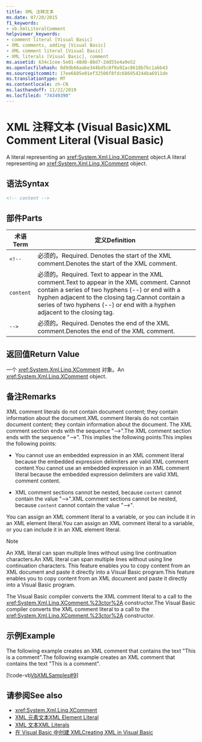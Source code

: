 ```yaml
---
title: XML 注释文本
ms.date: 07/20/2015
f1_keywords:
- vb.XmlLiteralComment
helpviewer_keywords:
- comment literal [Visual Basic]
- XML comments, adding [Visual Basic]
- XML comment literal [Visual Basic]
- XML literals [Visual Basic], comment
ms.assetid: 634c1cee-5e01-48d0-88d7-2dd55e4a9e52
ms.openlocfilehash: 8d9db66aabe344bd5c8f9a92ac8618b7bc1abb43
ms.sourcegitcommit: 17ee6605e01ef32506f8fdc686954244ba6911de
ms.translationtype: MT
ms.contentlocale: zh-CN
ms.lasthandoff: 11/22/2019
ms.locfileid: "74349390"
---
```

# <a name="xml-comment-literal-visual-basic"></a><span data-ttu-id="9d911-102">XML 注释文本 (Visual Basic)</span><span class="sxs-lookup"><span data-stu-id="9d911-102">XML Comment Literal (Visual Basic)</span></span>
<span data-ttu-id="9d911-103">A literal representing an <xref:System.Xml.Linq.XComment> object.</span><span class="sxs-lookup"><span data-stu-id="9d911-103">A literal representing an <xref:System.Xml.Linq.XComment> object.</span></span>  
  
## <a name="syntax"></a><span data-ttu-id="9d911-104">语法</span><span class="sxs-lookup"><span data-stu-id="9d911-104">Syntax</span></span>  
  
```xml  
<!-- content -->  
```  
  
## <a name="parts"></a><span data-ttu-id="9d911-105">部件</span><span class="sxs-lookup"><span data-stu-id="9d911-105">Parts</span></span>  
  
|<span data-ttu-id="9d911-106">术语</span><span class="sxs-lookup"><span data-stu-id="9d911-106">Term</span></span>|<span data-ttu-id="9d911-107">定义</span><span class="sxs-lookup"><span data-stu-id="9d911-107">Definition</span></span>|  
|---|---|  
|`<!--`|<span data-ttu-id="9d911-108">必须的。</span><span class="sxs-lookup"><span data-stu-id="9d911-108">Required.</span></span> <span data-ttu-id="9d911-109">Denotes the start of the XML comment.</span><span class="sxs-lookup"><span data-stu-id="9d911-109">Denotes the start of the XML comment.</span></span>|  
|`content`|<span data-ttu-id="9d911-110">必须的。</span><span class="sxs-lookup"><span data-stu-id="9d911-110">Required.</span></span> <span data-ttu-id="9d911-111">Text to appear in the XML comment.</span><span class="sxs-lookup"><span data-stu-id="9d911-111">Text to appear in the XML comment.</span></span> <span data-ttu-id="9d911-112">Cannot contain a series of two hyphens (--) or end with a hyphen adjacent to the closing tag.</span><span class="sxs-lookup"><span data-stu-id="9d911-112">Cannot contain a series of two hyphens (--) or end with a hyphen adjacent to the closing tag.</span></span>|  
|`-->`|<span data-ttu-id="9d911-113">必须的。</span><span class="sxs-lookup"><span data-stu-id="9d911-113">Required.</span></span> <span data-ttu-id="9d911-114">Denotes the end of the XML comment.</span><span class="sxs-lookup"><span data-stu-id="9d911-114">Denotes the end of the XML comment.</span></span>|  
  
## <a name="return-value"></a><span data-ttu-id="9d911-115">返回值</span><span class="sxs-lookup"><span data-stu-id="9d911-115">Return Value</span></span>  
 <span data-ttu-id="9d911-116">一个 <xref:System.Xml.Linq.XComment> 对象。</span><span class="sxs-lookup"><span data-stu-id="9d911-116">An <xref:System.Xml.Linq.XComment> object.</span></span>  
  
## <a name="remarks"></a><span data-ttu-id="9d911-117">备注</span><span class="sxs-lookup"><span data-stu-id="9d911-117">Remarks</span></span>  
 <span data-ttu-id="9d911-118">XML comment literals do not contain document content; they contain information about the document.</span><span class="sxs-lookup"><span data-stu-id="9d911-118">XML comment literals do not contain document content; they contain information about the document.</span></span> <span data-ttu-id="9d911-119">The XML comment section ends with the sequence "-->".</span><span class="sxs-lookup"><span data-stu-id="9d911-119">The XML comment section ends with the sequence "-->".</span></span> <span data-ttu-id="9d911-120">This implies the following points:</span><span class="sxs-lookup"><span data-stu-id="9d911-120">This implies the following points:</span></span>  
  
- <span data-ttu-id="9d911-121">You cannot use an embedded expression in an XML comment literal because the embedded expression delimiters are valid XML comment content.</span><span class="sxs-lookup"><span data-stu-id="9d911-121">You cannot use an embedded expression in an XML comment literal because the embedded expression delimiters are valid XML comment content.</span></span>  
  
- <span data-ttu-id="9d911-122">XML comment sections cannot be nested, because `content` cannot contain the value "-->".</span><span class="sxs-lookup"><span data-stu-id="9d911-122">XML comment sections cannot be nested, because `content` cannot contain the value "-->".</span></span>  
  
 <span data-ttu-id="9d911-123">You can assign an XML comment literal to a variable, or you can include it in an XML element literal.</span><span class="sxs-lookup"><span data-stu-id="9d911-123">You can assign an XML comment literal to a variable, or you can include it in an XML element literal.</span></span>  
  
> [!NOTE]
> <span data-ttu-id="9d911-124">An XML literal can span multiple lines without using line continuation characters.</span><span class="sxs-lookup"><span data-stu-id="9d911-124">An XML literal can span multiple lines without using line continuation characters.</span></span> <span data-ttu-id="9d911-125">This feature enables you to copy content from an XML document and paste it directly into a Visual Basic program.</span><span class="sxs-lookup"><span data-stu-id="9d911-125">This feature enables you to copy content from an XML document and paste it directly into a Visual Basic program.</span></span>  
  
 <span data-ttu-id="9d911-126">The Visual Basic compiler converts the XML comment literal to a call to the <xref:System.Xml.Linq.XComment.%23ctor%2A> constructor.</span><span class="sxs-lookup"><span data-stu-id="9d911-126">The Visual Basic compiler converts the XML comment literal to a call to the <xref:System.Xml.Linq.XComment.%23ctor%2A> constructor.</span></span>  
  
## <a name="example"></a><span data-ttu-id="9d911-127">示例</span><span class="sxs-lookup"><span data-stu-id="9d911-127">Example</span></span>  
 <span data-ttu-id="9d911-128">The following example creates an XML comment that contains the text "This is a comment".</span><span class="sxs-lookup"><span data-stu-id="9d911-128">The following example creates an XML comment that contains the text "This is a comment".</span></span>  
  
 [!code-vb[VbXMLSamples#9](~/samples/snippets/visualbasic/VS_Snippets_VBCSharp/VbXMLSamples/VB/XMLSamples4.vb#9)]  
  
## <a name="see-also"></a><span data-ttu-id="9d911-129">请参阅</span><span class="sxs-lookup"><span data-stu-id="9d911-129">See also</span></span>

- <xref:System.Xml.Linq.XComment>
- [<span data-ttu-id="9d911-130">XML 元素文本</span><span class="sxs-lookup"><span data-stu-id="9d911-130">XML Element Literal</span></span>](../../../visual-basic/language-reference/xml-literals/xml-element-literal.md)
- [<span data-ttu-id="9d911-131">XML 文本</span><span class="sxs-lookup"><span data-stu-id="9d911-131">XML Literals</span></span>](../../../visual-basic/language-reference/xml-literals/index.md)
- [<span data-ttu-id="9d911-132">在 Visual Basic 中创建 XML</span><span class="sxs-lookup"><span data-stu-id="9d911-132">Creating XML in Visual Basic</span></span>](../../../visual-basic/programming-guide/language-features/xml/creating-xml.md)
